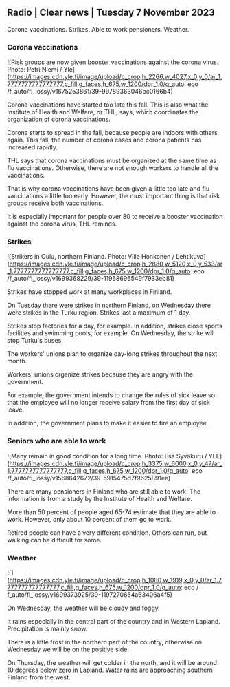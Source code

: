 ## Radio \| Clear news \| Tuesday 7 November 2023

Corona vaccinations. Strikes. Able to work pensioners. Weather.

### Corona vaccinations

![Risk groups are now given booster vaccinations against the corona virus. Photo: Petri Niemi / Yle](https://images.cdn.yle.fi/image/upload/c_crop,h_2266,w_4027,x_0,y_0/ar_1.7777777777777777,c_fill,g_faces,h_675,w_1200/dpr_1.0/q_auto: eco /f_auto/fl_lossy/v1675253861/39-99789363046bc0166b4)

Corona vaccinations have started too late this fall. This is also what the Institute of Health and Welfare, or THL, says, which coordinates the organization of corona vaccinations.

Corona starts to spread in the fall, because people are indoors with others again. This fall, the number of corona cases and corona patients has increased rapidly.

THL says that corona vaccinations must be organized at the same time as flu vaccinations. Otherwise, there are not enough workers to handle all the vaccinations.

That is why corona vaccinations have been given a little too late and flu vaccinations a little too early. However, the most important thing is that risk groups receive both vaccinations.

It is especially important for people over 80 to receive a booster vaccination against the corona virus, THL reminds.

### Strikes

![Strikers in Oulu, northern Finland. Photo: Ville Honkonen / Lehtikuva](https://images.cdn.yle.fi/image/upload/c_crop,h_2880,w_5120,x_0,y_533/ar_1.7777777777777777,c_fill,g_faces,h_675,w_1200/dpr_1.0/q_auto: eco /f_auto/fl_lossy/v1699368229/39-11968696549f7933eb81)

Strikes have stopped work at many workplaces in Finland.

On Tuesday there were strikes in northern Finland, on Wednesday there were strikes in the Turku region. Strikes last a maximum of 1 day.

Strikes stop factories for a day, for example. In addition, strikes close sports facilities and swimming pools, for example. On Wednesday, the strike will stop Turku's buses.

The workers' unions plan to organize day-long strikes throughout the next month.

Workers' unions organize strikes because they are angry with the government.

For example, the government intends to change the rules of sick leave so that the employee will no longer receive salary from the first day of sick leave.

In addition, the government plans to make it easier to fire an employee.

### Seniors who are able to work

![Many remain in good condition for a long time. Photo: Esa Syväkuru / YLE](https://images.cdn.yle.fi/image/upload/c_crop,h_3375,w_6000,x_0,y_47/ar_1.7777777777777777,c_fill,g_faces,h_675,w_1200/dpr_1.0/q_auto: eco /f_auto/fl_lossy/v1568642672/39-5915475d7f9625891ee)

There are many pensioners in Finland who are still able to work. The information is from a study by the Institute of Health and Welfare.

More than 50 percent of people aged 65-74 estimate that they are able to work. However, only about 10 percent of them go to work.

Retired people can have a very different condition. Others can run, but walking can be difficult for some.

### Weather

![](https://images.cdn.yle.fi/image/upload/c_crop,h_1080,w_1919,x_0,y_0/ar_1.7777777777777777,c_fill,g_faces,h_675,w_1200/dpr_1.0/q_auto: eco / f_auto/fl_lossy/v1699373925/39-1197270654a63406a4f5)

On Wednesday, the weather will be cloudy and foggy.

It rains especially in the central part of the country and in Western Lapland. Precipitation is mainly snow.

There is a little frost in the northern part of the country, otherwise on Wednesday we will be on the positive side.

On Thursday, the weather will get colder in the north, and it will be around 10 degrees below zero in Lapland. Water rains are approaching southern Finland from the west.
